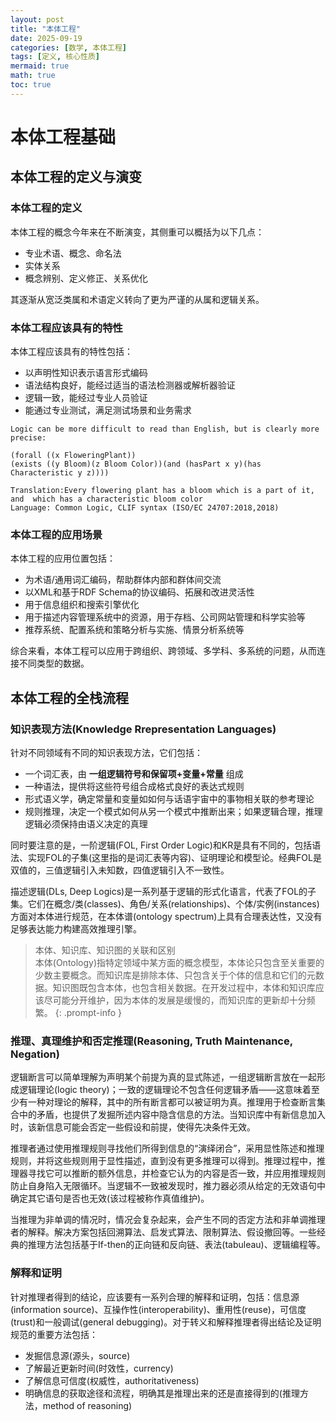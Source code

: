 ```yaml
---
layout: post
title: "本体工程"
date: 2025-09-19
categories: [数学, 本体工程]
tags: [定义, 核心性质]
mermaid: true
math: true
toc: true
---
```


# 本体工程基础

## 本体工程的定义与演变

### 本体工程的定义

本体工程的概念今年来在不断演变，其侧重可以概括为以下几点：

- 专业术语、概念、命名法
- 实体关系
- 概念辨别、定义修正、关系优化

其逐渐从宽泛类属和术语定义转向了更为严谨的从属和逻辑关系。

### 本体工程应该具有的特性

本体工程应该具有的特性包括：

- 以声明性知识表示语言形式编码
- 语法结构良好，能经过适当的语法检测器或解析器验证
- 逻辑一致，能经过专业人员验证
- 能通过专业测试，满足测试场景和业务需求

```text
Logic can be more difficult to read than English, but is clearly more precise: 

(forall ((x FloweringPlant))
(exists ((y Bloom)(z Bloom Color))(and (hasPart x y)(has Characteristic y z)))) 

Translation:Every flowering plant has a bloom which is a part of it, and  which has a characteristic bloom color 
Language: Common Logic, CLIF syntax (ISO/EC 24707:2018,2018)
```

### 本体工程的应用场景

本体工程的应用位置包括：

- 为术语/通用词汇编码，帮助群体内部和群体间交流
- 以XML和基于RDF Schema的协议编码、拓展和改进灵活性
- 用于信息组织和搜索引擎优化
- 用于描述内容管理系统中的资源，用于存档、公司网站管理和科学实验等
- 推荐系统、配置系统和策略分析与实施、情景分析系统等

综合来看，本体工程可以应用于跨组织、跨领域、多学科、多系统的问题，从而连接不同类型的数据。

## 本体工程的全栈流程

### 知识表现方法(Knowledge Rrepresentation Languages)

针对不同领域有不同的知识表现方法，它们包括：

- 一个词汇表，由 **一组逻辑符号和保留项+变量+常量** 组成
- 一种语法，提供将这些符号组合成格式良好的表达式规则
- 形式语义学，确定常量和变量如如何与话语宇宙中的事物相关联的参考理论
- 规则推理，决定一个模式如何从另一个模式中推断出来；如果逻辑合理，推理逻辑必须保持由语义决定的真理

同时要注意的是，一阶逻辑(FOL, First Order Logic)和KR是具有不同的，包括语法、实现FOL的子集(这里指的是词汇表等内容)、证明理论和模型论。经典FOL是双值的，三值逻辑引入未知数，四值逻辑引入不一致性。

描述逻辑(DLs, Deep Logics)是一系列基于逻辑的形式化语言，代表了FOL的子集。它们在概念/类(classes)、角色/关系(relationships)、个体/实例(instances)方面对本体进行规范，在本体谱(ontology spectrum)上具有合理表达性，又没有足够表达能力构建高效推理引擎。

> 本体、知识库、知识图的关联和区别  
> 本体(Ontology)指特定领域中某方面的概念模型，本体论只包含至关重要的少数主要概念。而知识库是排除本体、只包含关于个体的信息和它们的元数据。知识图既包含本体，也包含相关数据。在开发过程中，本体和知识库应该尽可能分开维护，因为本体的发展是缓慢的，而知识库的更新却十分频繁。
{: .prompt-info }

### 推理、真理维护和否定推理(Reasoning, Truth Maintenance, Negation)

逻辑断言可以简单理解为声明某个前提为真的显式陈述，一组逻辑断言放在一起形成逻辑理论(logic theory)；一致的逻辑理论不包含任何逻辑矛盾——这意味着至少有一种对理论的解释，其中的所有断言都可以被证明为真。推理用于检查断言集合中的矛盾，也提供了发掘所述内容中隐含信息的方法。当知识库中有新信息加入时，该新信息可能会否定一些假设和前提，使得先决条件无效。

推理者通过使用推理规则寻找他们所得到信息的“演绎闭合”，采用显性陈述和推理规则，并将这些规则用于显性描述，直到没有更多推理可以得到。推理过程中，推理器寻找它可以推断的额外信息，并检查它认为的内容是否一致，并应用推理规则防止自身陷入无限循环。当逻辑不一致被发现时，推力器必须从给定的无效语句中确定其它语句是否也无效(该过程被称作真值维护)。

当推理为非单调的情况时，情况会复杂起来，会产生不同的否定方法和非单调推理者的解释。解决方案包括回溯算法、启发式算法、限制算法、假设撤回等。一些经典的推理方法包括基于If-then的正向链和反向链、表法(tabuleau)、逻辑编程等。

### 解释和证明

针对推理者得到的结论，应该要有一系列合理的解释和证明，包括：信息源(information source)、互操作性(interoperability)、重用性(reuse)，可信度(trust)和一般调试(general debugging)。对于转义和解释推理者得出结论及证明规范的重要方法包括：

- 发掘信息源(源头，source)
- 了解最近更新时间(时效性，currency)
- 了解信息可信度(权威性，authoritativeness)
- 明确信息的获取途径和流程，明确其是推理出来的还是直接得到的(推理方法，method of reasoning)
